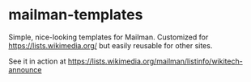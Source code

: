 mailman-templates
=================

Simple, nice-looking  templates for Mailman. Customized for https://lists.wikimedia.org/ but easily reusable for other sites.

See it in action at https://lists.wikimedia.org/mailman/listinfo/wikitech-announce
